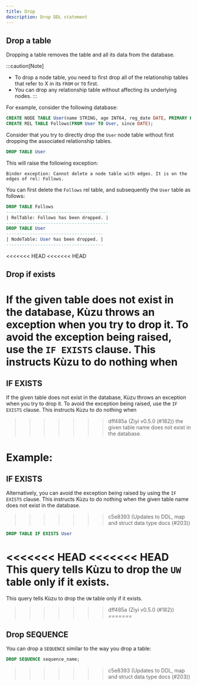 ```yaml
---
title: Drop
description: Drop DDL statement
---
```


## Drop a table

Dropping a table removes the table and all its data from the database.

:::caution[Note]
- To drop a node table, you need to first drop all of the relationship tables that refer to X in
  its `FROM` or `TO` first.
- You can drop any relationship table without affecting its underlying nodes.
:::

For example, consider the following database:

```sql
CREATE NODE TABLE User(name STRING, age INT64, reg_date DATE, PRIMARY KEY (name));
CREATE REL TABLE Follows(FROM User TO User, since DATE);
```

Consider that you try to directly drop the `User` node table without first dropping the associated
relationship tables.
```sql
DROP TABLE User
```
This will raise the following exception:
```
Binder exception: Cannot delete a node table with edges. It is on the edges of rel: Follows.
```

You can first delete the `Follows` rel table, and subsequently the `User` table as follows:

```sql
DROP TABLE Follows
---------------------------------------
| RelTable: Follows has been dropped. |
---------------------------------------
DROP TABLE User
-------------------------------------
| NodeTable: User has been dropped. |
-------------------------------------
```

<<<<<<< HEAD
<<<<<<< HEAD
## Drop if exists
If the given table does not exist in the database, Kùzu throws an exception when you try to drop it.
To avoid the exception being raised, use the `IF EXISTS` clause. This instructs Kùzu to do nothing when
=======
## IF EXISTS
If the given table does not exist in the database, Kùzu throws an exception when you try to drop it. To avoid the exception being raised, use the `IF EXISTS` clause. This instructs Kùzu to do nothing when
>>>>>>> dff485a (Ziyi v0.5.0 (#182))
the given table name does not exist in the database.

Example:
=======
## IF EXISTS

Alternatively, you can avoid the exception being raised by using the `IF EXISTS` clause. This instructs
Kùzu to do nothing when the given table name does not exist in the database.

>>>>>>> c5e8393 (Updates to DDL, map and struct data type docs (#203))
```sql
DROP TABLE IF EXISTS User
```
<<<<<<< HEAD
<<<<<<< HEAD
This query tells Kùzu to drop the `UW` table only if it exists.
=======
This query tells Kùzu to drop the `UW` table only if it exists.
>>>>>>> dff485a (Ziyi v0.5.0 (#182))
=======

## Drop SEQUENCE

You can drop a `SEQUENCE` similar to the way you drop a table:

```sql
DROP SEQUENCE sequence_name;
```
>>>>>>> c5e8393 (Updates to DDL, map and struct data type docs (#203))
